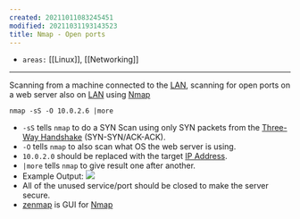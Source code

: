 ```yaml
---
created: 20211011083245451
modified: 20211031193143523
title: Nmap - Open ports
---
```


- `areas:` [[Linux]], [[Networking]]

---

Scanning from a machine connected to the [LAN](#LAN), scanning for open ports on a web server also on [LAN](#LAN) using [Nmap](#Nmap)

    nmap -sS -O 10.0.2.6 |more

- `-sS` tells `nmap` to do a SYN Scan using only SYN packets from the [Three-Way Handshake](#Three-Way%20Handshake) (SYN-SYN/ACK-ACK).
- `-O` tells `nmap` to also scan what OS the web server is using.
- `10.0.2.0` should be replaced with the target [IP Address](#IP%20Address).
- `|more` tells `nmap` to give result one after another.
- Example Output: ![](https://raw.githubusercontent.com/zubayrrr/twiki/main/bin/image.pbozqpwksbr.png)
- All of the unused service/port should be closed to make the server secure.
- [zenmap](#zenmap) is GUI for [Nmap](#Nmap)
